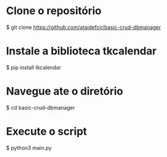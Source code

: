 # Clone o repositório
$ git clone https://github.com/ataidefcjr/basic-crud-dbmanager

# Instale a biblioteca tkcalendar
$ pip install tkcalendar
  
# Navegue ate o diretório
$ cd basic-crud-dbmanager

# Execute o script
$ python3 main.py
